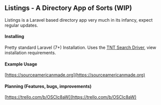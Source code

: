 ## Listings - A Directory App of Sorts (WIP)

Listings is a Laravel based directory app very much in its infancy, expect regular updates.

#### Installing
Pretty standard Laravel (7+) Installation. Uses the [TNT Search Driver](https://github.com/teamtnt/laravel-scout-tntsearch-driver), view installation requirements.

#### Example Usage
[https://sourceamericanmade.org](https://sourceamericanmade.org)

#### Planning (Features, bugs, improvements)
[https://trello.com/b/OSCIc8aW](https://trello.com/b/OSCIc8aW)
